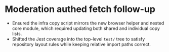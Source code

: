 # Moderation authed fetch follow-up

- Ensured the infra copy script mirrors the new browser helper and nested core module, which required updating both shared and individual copy lists.
- Shifted the Jest coverage into the top-level `test/` tree to satisfy repository layout rules while keeping relative import paths correct.
